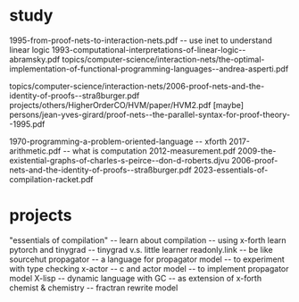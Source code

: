 # study

1995-from-proof-nets-to-interaction-nets.pdf -- use inet to understand linear logic
1993-computational-interpretations-of-linear-logic--abramsky.pdf
topics/computer-science/interaction-nets/the-optimal-implementation-of-functional-programming-languages--andrea-asperti.pdf

topics/computer-science/interaction-nets/2006-proof-nets-and-the-identity-of-proofs--straßburger.pdf
projects/others/HigherOrderCO/HVM/paper/HVM2.pdf
[maybe] persons/jean-yves-girard/proof-nets--the-parallel-syntax-for-proof-theory--1995.pdf

1970-programming-a-problem-oriented-language -- xforth
2017-arithmetic.pdf -- what is computation
2012-measurement.pdf
2009-the-existential-graphs-of-charles-s-peirce--don-d-roberts.djvu
2006-proof-nets-and-the-identity-of-proofs--straßburger.pdf
2023-essentials-of-compilation-racket.pdf

# projects

"essentials of compilation" -- learn about compilation -- using x-forth
learn pytorch and tinygrad -- tinygrad v.s. little learner
readonly.link -- be like sourcehut
propagator -- a language for propagator model -- to experiment with type checking
x-actor -- c and actor model -- to implement propagator model
X-lisp -- dynamic language with GC -- as extension of x-forth
chemist & chemistry -- fractran rewrite model

